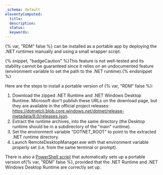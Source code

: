 ```yaml
---
_schema: default
eleventyComputed:
  title:
  description:
  status:
  keywords:
---
```

{% var, "RDM" false %} can be installed as a portable app by deploying the .NET runtimes manually and using a small wrapper script.

{% snippet, "badgeCaution" %}This feature is not well-tested and its stability cannot be guaranteed since it relies on an undocumented feature (environment variable to set the path to the .NET runtime).{% endsnippet %}

Here are the steps to install a portable version of {% var, "RDM" false %}:

1. Download the zipped .NET Runtime and .NET Windows Desktop Runtime. Microsoft don't publish these URLs on the download page, but they are available in the official project releases: <a href="https://dotnetcli.blob.core.windows.net/dotnet/release-metadata/8.0/releases.json" target="_blank" rel="noreferrer nofollow noopener">https://dotnetcli.blob.core.windows.net/dotnet/release-metadata/8.0/releases.json</a>.
2. Extract the runtime archives, into the same directory (the Desktop runtime should be in a subdirectory of the "main" runtime).
3. Set the environment variable "DOTNET\_ROOT" to point to the extracted .NET runtime directory.
4. Launch RemoteDesktopManager.exe with that environment variable properly set (i.e. from the same terminal or prompt).

There is also a [PowerShell script]() that automatically sets up a portable version of{% var, "RDM" false %}, provided that the .NET Runtime and .NET Windows Desktop Runtime are correctly set up.